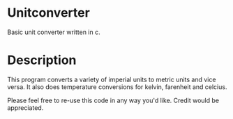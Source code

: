 # Unitconverter
Basic unit converter written in c.
# Description
This program converts a variety of imperial units to metric units and vice versa.
It also does temperature conversions for kelvin, farenheit and celcius.

Please feel free to re-use this code in any way you'd like. 
Credit would be appreciated.
